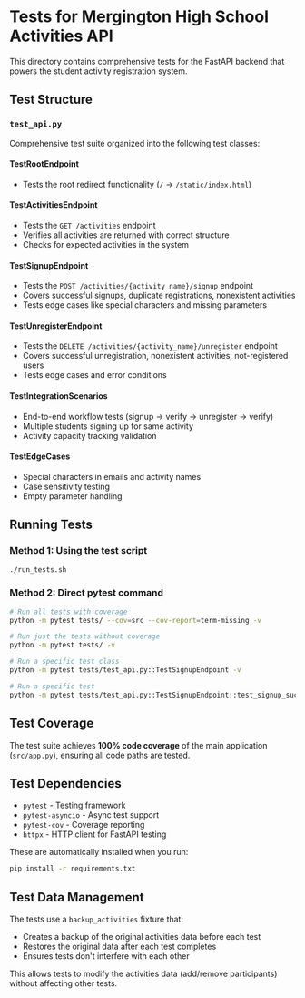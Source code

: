 # Tests for Mergington High School Activities API

This directory contains comprehensive tests for the FastAPI backend that powers the student activity registration system.

## Test Structure

### `test_api.py`
Comprehensive test suite organized into the following test classes:

#### TestRootEndpoint
- Tests the root redirect functionality (`/` → `/static/index.html`)

#### TestActivitiesEndpoint  
- Tests the `GET /activities` endpoint
- Verifies all activities are returned with correct structure
- Checks for expected activities in the system

#### TestSignupEndpoint
- Tests the `POST /activities/{activity_name}/signup` endpoint
- Covers successful signups, duplicate registrations, nonexistent activities
- Tests edge cases like special characters and missing parameters

#### TestUnregisterEndpoint
- Tests the `DELETE /activities/{activity_name}/unregister` endpoint  
- Covers successful unregistration, nonexistent activities, not-registered users
- Tests edge cases and error conditions

#### TestIntegrationScenarios
- End-to-end workflow tests (signup → verify → unregister → verify)
- Multiple students signing up for same activity
- Activity capacity tracking validation

#### TestEdgeCases
- Special characters in emails and activity names
- Case sensitivity testing
- Empty parameter handling

## Running Tests

### Method 1: Using the test script
```bash
./run_tests.sh
```

### Method 2: Direct pytest command
```bash
# Run all tests with coverage
python -m pytest tests/ --cov=src --cov-report=term-missing -v

# Run just the tests without coverage
python -m pytest tests/ -v

# Run a specific test class
python -m pytest tests/test_api.py::TestSignupEndpoint -v

# Run a specific test
python -m pytest tests/test_api.py::TestSignupEndpoint::test_signup_success -v
```

## Test Coverage

The test suite achieves **100% code coverage** of the main application (`src/app.py`), ensuring all code paths are tested.

## Test Dependencies

- `pytest` - Testing framework
- `pytest-asyncio` - Async test support  
- `pytest-cov` - Coverage reporting
- `httpx` - HTTP client for FastAPI testing

These are automatically installed when you run:
```bash
pip install -r requirements.txt
```

## Test Data Management

The tests use a `backup_activities` fixture that:
- Creates a backup of the original activities data before each test
- Restores the original data after each test completes
- Ensures tests don't interfere with each other

This allows tests to modify the activities data (add/remove participants) without affecting other tests.